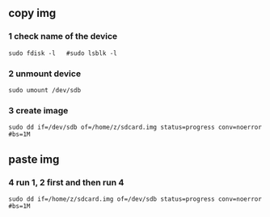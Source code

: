 ## copy img
### 1 check name of the device
    sudo fdisk -l   #sudo lsblk -l
    
### 2 unmount device
    sudo umount /dev/sdb
    
### 3 create image
    sudo dd if=/dev/sdb of=/home/z/sdcard.img status=progress conv=noerror    #bs=1M
    
## paste img
### 4 run 1, 2 first and then run 4
    sudo dd if=/home/z/sdcard.img of=/dev/sdb status=progress conv=noerror    #bs=1M
    
